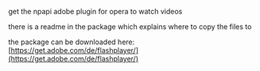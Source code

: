 
get the npapi adobe plugin for opera to watch videos

there is a readme in the package which explains where to copy the files to

the package can be downloaded here: [https://get.adobe.com/de/flashplayer/](https://get.adobe.com/de/flashplayer/)